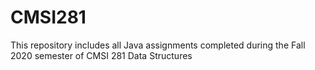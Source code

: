 # CMSI281
This repository includes all Java assignments completed during the Fall 2020 semester of CMSI 281 Data Structures
